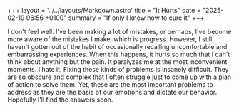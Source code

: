 +++
layout = '../../layouts/Markdown.astro'
title = "It Hurts"
date = "2025-02-19 06:56 +0100"
summary = "If only I knew how to cure it"
+++

I don't feel well. I've been making a lot of mistakes, or perhaps, I've become more aware of the mistakes I make, which is progress. However, I still haven't gotten out of the habit of occasionally recalling uncomfortable and embarrassing experiences. When this happens, it hurts so much that I can't think about anything but the pain. It paralyzes me at the most inconvenient moments. I hate it. Fixing these kinds of problems is insanely difficult. They are so obscure and complex that I often struggle just to come up with a plan of action to solve them. Yet, these are the most important problems to address as they are the basis of our emotions and dictate our behavior. Hopefully I'll find the answers soon.
